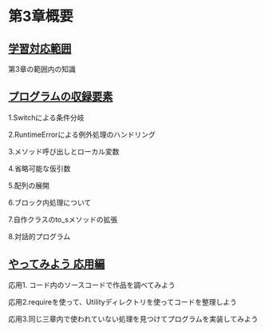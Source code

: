 # 第3章概要

<u><h2> 学習対応範囲 </h2></u>

第3章の範囲内の知識

<u><h2> プログラムの収録要素 </h2></u>

1.Switchによる条件分岐

2.RuntimeErrorによる例外処理のハンドリング

3.メソッド呼び出しとローカル変数

4.省略可能な仮引数

5.配列の展開

6.ブロック内処理について

7.自作クラスのto_sメソッドの拡張

8.対話的プログラム

<u><h2> やってみよう 応用編 </h2></u>

応用1. コード内のソースコードで作品を調べてみよう

応用2.requireを使って、Utilityディレクトリを使ってコードを整理しよう

応用3.同じ三章内で使われていない処理を見つけてプログラムを実装してみよう




